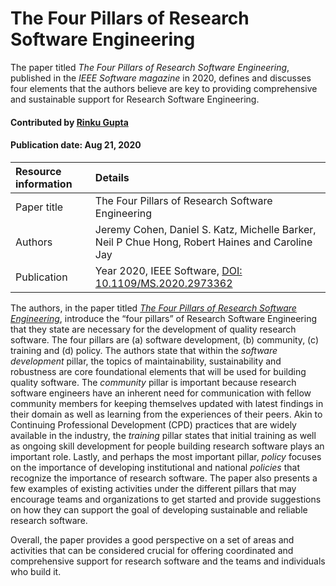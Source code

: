# The Four Pillars of Research Software Engineering

<!--deck text start-->
The paper titled *The Four Pillars of Research Software Engineering*, published in the *IEEE Software magazine* in 2020, defines and discusses four elements that the authors believe are key to providing comprehensive and sustainable support for Research Software Engineering. 
<!--deck text end-->

#### Contributed by [Rinku Gupta](https://github.com/rinkug)

#### Publication date: Aug 21, 2020

<!--body text start-->
Resource information | Details
:--- | :--- 
Paper title  | The Four Pillars of Research Software Engineering
Authors | Jeremy Cohen, Daniel S. Katz, Michelle Barker, Neil P Chue Hong, Robert Haines and Caroline Jay
Publication | Year 2020, IEEE Software, [DOI: 10.1109/MS.2020.2973362](https://ieeexplore.ieee.org/document/8994167)

The authors, in the paper titled *[The Four Pillars of Research Software Engineering](https://ieeexplore.ieee.org/document/8994167)*, introduce the “four pillars” of Research Software Engineering that they state are necessary for the development of quality research software.  The four pillars are (a) software development, (b) community, (c) training and  (d) policy. The authors state that within the *software development* pillar, the topics of maintainability, sustainability and robustness are core foundational elements that will be used for building quality software. The *community* pillar is important because research software engineers have an inherent need for communication with fellow community members for keeping themselves updated with latest findings in their domain as well as learning from the experiences of their peers. Akin to Continuing Professional Development (CPD) practices that are widely available in the industry, the *training* pillar states that initial training as well as ongoing skill development for people building research software plays an important role. Lastly, and perhaps the most important pillar, *policy* focuses on the importance of  developing institutional and national *policies* that recognize the importance of research software. The paper also presents a few examples of existing activities under the different pillars that may encourage teams and organizations to get started and provide suggestions on how they can support the goal of developing sustainable and reliable research software. 

Overall, the paper provides a good perspective on a set of areas and activities that can be considered crucial for offering coordinated and comprehensive support for research software and the teams and individuals who build it.

<!--body  text end-->
 
<!---
Publish: yes
Categories: collaboration, skills
Topics: projects and organizations
--->
